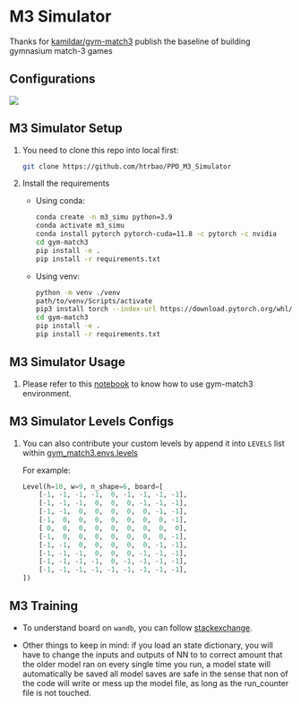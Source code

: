 # M3 Simulator

Thanks for [kamildar/gym-match3](https://github.com/kamildar/gym-match3) publish the baseline of building gymnasium match-3 games

## Configurations

<p align="left">
 <a href=""><img src="https://img.shields.io/badge/python-3.9-aff.svg"></a>
</p>

## M3 Simulator Setup

1. You need to clone this repo into local first:

   ```bash
   git clone https://github.com/htrbao/PPO_M3_Simulator
   ```

2. Install the requirements

   - Using conda:

     ```bash
     conda create -n m3_simu python=3.9
     conda activate m3_simu
     conda install pytorch pytorch-cuda=11.8 -c pytorch -c nvidia
     cd gym-match3
     pip install -e .
     pip install -r requirements.txt

     ```

   - Using venv:
     ```bash
     python -m venv ./venv
     path/to/venv/Scripts/activate
     pip3 install torch --index-url https://download.pytorch.org/whl/cu118
     cd gym-match3
     pip install -e .
     pip install -r requirements.txt
     ```

## M3 Simulator Usage

1. Please refer to this [notebook](gym-match3\test_play.ipynb) to know how to use gym-match3 environment.

## M3 Simulator Levels Configs

1. You can also contribute your custom levels by append it into `LEVELS` list within [gym_match3.envs.levels](./gym-match3/gym_match3/envs/levels.py)

   For example:

   ```python
   Level(h=10, w=9, n_shape=6, board=[
       [-1, -1, -1, -1,  0, -1, -1, -1, -1],
       [-1, -1, -1,  0,  0,  0, -1, -1, -1],
       [-1, -1,  0,  0,  0,  0,  0, -1, -1],
       [-1,  0,  0,  0,  0,  0,  0,  0, -1],
       [ 0,  0,  0,  0,  0,  0,  0,  0,  0],
       [-1,  0,  0,  0,  0,  0,  0,  0, -1],
       [-1, -1,  0,  0,  0,  0,  0, -1, -1],
       [-1, -1, -1,  0,  0,  0, -1, -1, -1],
       [-1, -1, -1, -1,  0, -1, -1, -1, -1],
       [-1, -1, -1, -1, -1, -1, -1, -1, -1],
   ])


   ```

## M3 Training

- To understand board on `wandb`, you can follow [stackexchange](https://datascience.stackexchange.com/questions/115243/understanding-the-tensorboard-plots-on-a-stable-baseline3s-ppo).

- Other things to keep in mind:
  if you load an state dictionary, you will have to change the inputs and outputs of NN to to correct amount that the older model ran on
  every single time you run, a model state will automatically be saved
  all model saves are safe in the sense that non of the code will write or mess up the model file, as long as the run_counter file is not touched.
